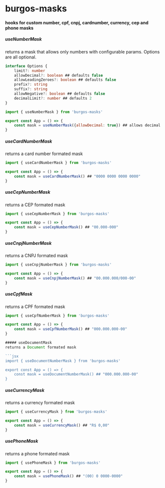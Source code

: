 # burgos-masks
#### hooks for custom number, cpf, cnpj, cardnumber, currency, cep and phone masks

##### useNumberMask
returns a mask that allows only numbers with configurable params. Options are all optional.

```ts
interface Options {
    limit?: number
    allowDecimal?: boolean ## defaults false
    allowLeadingZeroes?: boolean ## defaults false
    prefix?: string
    suffix?: string
    allowNegative?: boolean ## defaults false
    decimalLimit?: number ## defaults 2
}
```

```jsx
import { useNumberMask } from 'burgos-masks'

export const App = () => {
    const mask = useNumberMask({allowDecimal: true}) ## allows decimal
}
```

##### useCardNumberMask
returns a card number formated mask

```jsx
import { useCardNumberMask } from 'burgos-masks'

export const App = () => {
    const mask = useCardNumberMask() ## "0000 0000 0000 0000"
}
```

##### useCepNumberMask
returns a CEP formated mask

```jsx
import { useCepNumberMask } from 'burgos-masks'

export const App = () => {
    const mask = useCepNumberMask() ## "00.000-000"
}
```

##### useCnpjNumberMask
returns a CNPJ formated mask

```jsx
import { useCnpjNumberMask } from 'burgos-masks'

export const App = () => {
    const mask = useCnpjNumberMask() ## "00.000.000/000-00"
}
```

##### useCpfMask
returns a CPF formated mask

```jsx
import { useCpfNumberMask } from 'burgos-masks'

export const App = () => {
    const mask = useCpfNumberMask() ## "000.000.000-00"
}

##### useDocumentMask
returns a Document formated mask

```jsx
import { useDocumentNumberMask } from 'burgos-masks'

export const App = () => {
    const mask = useDocumentNumberMask() ## "000.000.000-00"
}
```

##### useCurrencyMask
returns a currency formated mask

```jsx
import { useCurrencyMask } from 'burgos-masks'

export const App = () => {
    const mask = useCurrencyMask() ## "R$ 0,00"
}
```

##### usePhoneMask
returns a phone formated mask

```jsx
import { usePhoneMask } from 'burgos-masks'

export const App = () => {
    const mask = usePhoneMask() ## "(00) 0 0000-0000"
}
```